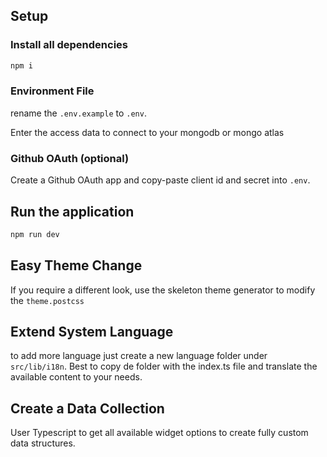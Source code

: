 ## Setup

### Install all dependencies

```bash
npm i
```

### Environment File

rename the `.env.example` to `.env`.

Enter the access data to connect to your mongodb or mongo atlas

### Github OAuth (optional)

Create a Github OAuth app and copy-paste client id and secret into `.env`.

## Run the application

```bash
npm run dev
```

## Easy Theme Change

If you require a different look, use the skeleton theme generator to modify the `theme.postcss`

## Extend System Language

to add more language just create a new language folder under `src/lib/i18n`. Best to copy de folder with the index.ts file and translate the available content to your needs.

## Create a Data Collection

User Typescript to get all available widget options to create fully custom data structures.
